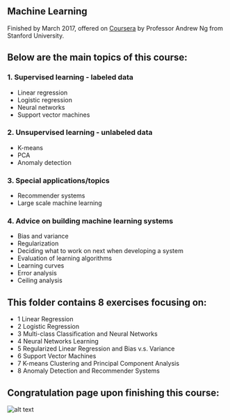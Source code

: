 
## Machine Learning
Finished by March 2017, offered on [Coursera](https://www.coursera.org/learn/machine-learning/home/welcome) by Professor Andrew Ng from Stanford University.

## Below are the main topics of this course:
### 1. Supervised learning - labeled data
* Linear regression
* Logistic regression
* Neural networks
* Support vector machines

### 2. Unsupervised learning - unlabeled data
* K-means
* PCA
* Anomaly detection

### 3. Special applications/topics
* Recommender systems
* Large scale machine learning

### 4. Advice on building machine learning systems
* Bias and variance
* Regularization
* Deciding what to work on next when developing a system
* Evaluation of learning algorithms
* Learning curves
* Error analysis
* Ceiling analysis

## This folder contains 8 exercises focusing on:
* 1 Linear Regression
* 2 Logistic Regression
* 3 Multi-class Classification and Neural Networks 
* 4 Neural Networks Learning 
* 5 Regularized Linear Regression and Bias v.s. Variance 
* 6 Support Vector Machines
* 7 K-means Clustering and Principal Component Analysis 
* 8 Anomaly Detection and Recommender Systems 

## Congratulation page upon finishing this course:
![alt text](https://github.com/jinshengwang92/Machine_learning_AndrewNg-Cousera/blob/master/Finish_page_ML_Jinsheng.png)


```python

```
